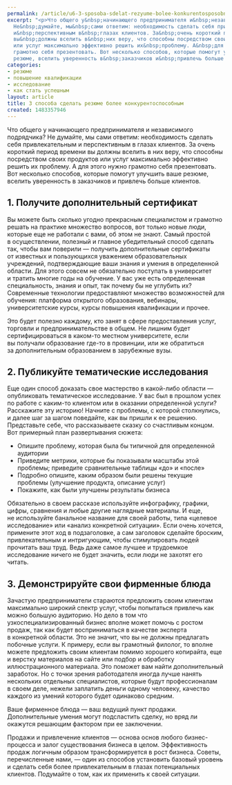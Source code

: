 ```yaml
---
permalink: /article/u6-3-sposoba-sdelat-rezyume-bolee-konkurentosposobnym
excerpt: "<p>Что общего у&nbsp;начинающего предпринимателя и&nbsp;независимого подрядчика?
  Не&nbsp;думайте, мы&nbsp;сами ответим: необходимость сделать себя привлекательным
  и&nbsp;перспективным в&nbsp;глазах клиентов. За&nbsp;очень короткий период времени
  вы&nbsp;должны вселить в&nbsp;них веру, что способны посредством своих продуктов
  или услуг максимально эффективно решить их&nbsp;проблему. А&nbsp;для этого нужно
  грамотно себя презентовать. Вот несколько способов, которые помогут улучшить ваше
  резюме, вселить уверенность в&nbsp;заказчиков и&nbsp;привлечь больше клиентов. </p>"
categories:
- резюме
- повышение квалификации
- исследование
- как стать успешным
layout: article
title: 3 способа сделать резюме более конкурентоспособным
created: 1483357946
---
```

<p>Что общего у&nbsp;начинающего предпринимателя и&nbsp;независимого подрядчика? Не&nbsp;думайте, мы&nbsp;сами ответим: необходимость сделать себя привлекательным и&nbsp;перспективным в&nbsp;глазах клиентов. За&nbsp;очень короткий период времени вы&nbsp;должны вселить в&nbsp;них веру, что способны посредством своих продуктов или услуг максимально эффективно решить их&nbsp;проблему. А&nbsp;для этого нужно грамотно себя презентовать. Вот несколько способов, которые помогут улучшить ваше резюме, вселить уверенность в&nbsp;заказчиков и&nbsp;привлечь больше клиентов. </p>
<p> <h2>1. Получите дополнительный сертификат </h2></p>
<p>Вы&nbsp;можете быть сколько угодно прекрасным специалистом и&nbsp;грамотно решать на&nbsp;практике множество вопросов, вот только новые люди, которые еще не&nbsp;работали с&nbsp;вами, об&nbsp;этом не&nbsp;знают. Самый простой в&nbsp;осуществлении, полезный и&nbsp;главное убедительный способ сделать так, чтобы вам поверили&nbsp;— получить дополнительные сертификаты от&nbsp;известных и&nbsp;пользующихся уважением образовательных учреждений, подтверждающие ваши знания и&nbsp;умения в&nbsp;определенной области. Для этого совсем не&nbsp;обязательно поступать в&nbsp;университет и&nbsp;тратить многие годы на&nbsp;обучение. У&nbsp;вас уже есть определенная специальность, знания и&nbsp;опыт, так почему&nbsp;бы не&nbsp;углубить&nbsp;их? Современные технологии предоставляют множество возможностей для обучения: платформа открытого образования, вебинары, университетские курсы, курсы повышения квалификации и&nbsp;прочее. </p>
<p>Это будет полезно каждому, кто занят в&nbsp;сфере предоставления услуг, торговли и&nbsp;предпринимательстве в&nbsp;общем. Не&nbsp;лишним будет сертифицироваться в&nbsp;каком-то местном университете, если вы&nbsp;получали образование где-то в&nbsp;провинции, или&nbsp;же обратиться за&nbsp;дополнительным образованием в&nbsp;зарубежные вузы.</p>
<h2>2. Публикуйте тематические исследования</h2>
<p>Еще один способ доказать свое мастерство в&nbsp;какой-либо области&nbsp;— опубликовать тематическое исследование. У&nbsp;вас был в&nbsp;прошлом успех по&nbsp;работе с&nbsp;каким-то клиентом или в&nbsp;оказании определенной услуги? Расскажите эту историю! Начните с&nbsp;проблемы, с&nbsp;которой столкнулись, и&nbsp;далее шаг за&nbsp;шагом поведайте, как вы&nbsp;пришли к&nbsp;ее&nbsp;решению. Представьте себе, что рассказываете сказку со&nbsp;счастливым концом. Вот примерный план развертывания сюжета:</p>
<p>
	<ul>
		<li>Опишите проблему, которая была&nbsp;<span>бы типичной для определенной аудитории</span></li>
		<li>Приведите метрики, которые&nbsp;<span>бы показывали масштабы этой проблемы; приведите сравнительные таблицы «до» и</span>&nbsp;<span>«после»</span></li>
		<li>Подробно опишите, каким образом были решены текущие проблемы (улучшение продукта, описание услуг)</li>
		<li>Покажите, как были улучшены результаты бизнеса</li>
	</ul>
</p>
<p>Обязательно в&nbsp;своем рассказе используйте инфографику, графики, цифры, сравнения и&nbsp;любые другие наглядные материалы. И&nbsp;еще, не&nbsp;используйте банальное название для своей работы, типа «целевое исследование» или «анализ конкретной ситуации». Если очень хочется, примените этот ход в&nbsp;подзаголовке, а&nbsp;сам заголовок сделайте броским, привлекательным и&nbsp;интригующим, чтобы стимулировать людей прочитать ваш труд. Ведь даже самое лучшее и&nbsp;трудоемкое исследование ничего не&nbsp;будет значить, если люди не&nbsp;захотят его читать. </p>
<h2>3. Демонстрируйте свои фирменные блюда</h2>
<p>Зачастую предприниматели стараются предложить своим клиентам максимально широкий спектр услуг, чтобы попытаться привлечь как можно большую аудиторию. Но&nbsp;дело в&nbsp;том что узкоспециализированный бизнес вполне может помочь с&nbsp;ростом продаж, так как будет восприниматься в&nbsp;качестве эксперта в&nbsp;конкретной области. Это не&nbsp;значит, что вы&nbsp;не&nbsp;должны предлагать побочные услуги. К&nbsp;примеру, если вы&nbsp;грамотный филолог, то&nbsp;вполне можете предложить своим клиентам помимо хорошего копирайта, еще и&nbsp;верстку материалов на&nbsp;сайте или подбор и&nbsp;обработку иллюстрационного материала. Это поможет вам найти дополнительный заработок. Но&nbsp;с&nbsp;точки зрения работодателя иногда лучше нанять нескольких отдельных специалистов, которые будут профессионалам в&nbsp;своем деле, нежели заплатить деньги одному человеку, качество каждого из&nbsp;умений которого будет одинаково средним. </p>
<p>Ваше фирменное блюда&nbsp;— ваш ведущий пункт продажи. Дополнительные умения могут подсластить сделку, но&nbsp;вряд&nbsp;ли окажутся решающим фактором при ее&nbsp;заключении. </p>
<p>Продажи и&nbsp;привлечение клиентов&nbsp;— основа основ любого бизнес-процесса и&nbsp;залог существования бизнеса в&nbsp;целом. Эффективность продаж логичным образом трансформируется в&nbsp;рост бизнеса. Советы, перечисленные нами,&nbsp;— один из&nbsp;способов установить базовый уровень и&nbsp;сделать себя более привлекательным в&nbsp;глазах потенциальных клиентов. Подумайте о&nbsp;том, как их&nbsp;применить к&nbsp;своей ситуации.</p>

